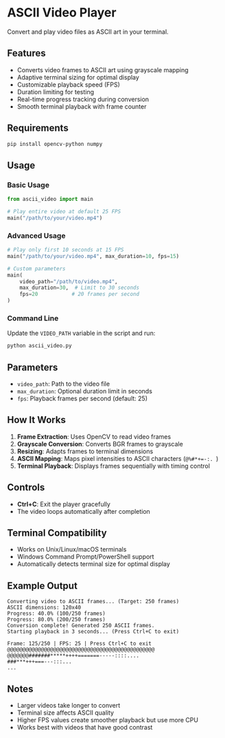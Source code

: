 # ASCII Video Player

Convert and play video files as ASCII art in your terminal.

## Features

- Converts video frames to ASCII art using grayscale mapping
- Adaptive terminal sizing for optimal display
- Customizable playback speed (FPS)
- Duration limiting for testing
- Real-time progress tracking during conversion
- Smooth terminal playback with frame counter

## Requirements

```bash
pip install opencv-python numpy
```

## Usage

### Basic Usage

```python
from ascii_video import main

# Play entire video at default 25 FPS
main("/path/to/your/video.mp4")
```

### Advanced Usage

```python
# Play only first 10 seconds at 15 FPS
main("/path/to/your/video.mp4", max_duration=10, fps=15)

# Custom parameters
main(
    video_path="/path/to/video.mp4",
    max_duration=30,  # Limit to 30 seconds
    fps=20           # 20 frames per second
)
```

### Command Line

Update the `VIDEO_PATH` variable in the script and run:

```bash
python ascii_video.py
```

## Parameters

- `video_path`: Path to the video file
- `max_duration`: Optional duration limit in seconds
- `fps`: Playback frames per second (default: 25)

## How It Works

1. **Frame Extraction**: Uses OpenCV to read video frames
2. **Grayscale Conversion**: Converts BGR frames to grayscale
3. **Resizing**: Adapts frames to terminal dimensions
4. **ASCII Mapping**: Maps pixel intensities to ASCII characters (`@%#*+=-:. `)
5. **Terminal Playback**: Displays frames sequentially with timing control

## Controls

- **Ctrl+C**: Exit the player gracefully
- The video loops automatically after completion

## Terminal Compatibility

- Works on Unix/Linux/macOS terminals
- Windows Command Prompt/PowerShell support
- Automatically detects terminal size for optimal display

## Example Output

```
Converting video to ASCII frames... (Target: 250 frames)
ASCII dimensions: 120x40
Progress: 40.0% (100/250 frames)
Progress: 80.0% (200/250 frames)
Conversion complete! Generated 250 ASCII frames.
Starting playback in 3 seconds... (Press Ctrl+C to exit)

Frame: 125/250 | FPS: 25 | Press Ctrl+C to exit
@@@@@@@@@@@@@@@@@@@@@@@@@@@@@@@@@@@@@@@@@@@@@@@@
@@@@@@@#######*****++++=======-----::::....   
###***+++===---:::...                         
...
```

## Notes

- Larger videos take longer to convert
- Terminal size affects ASCII quality
- Higher FPS values create smoother playback but use more CPU
- Works best with videos that have good contrast
